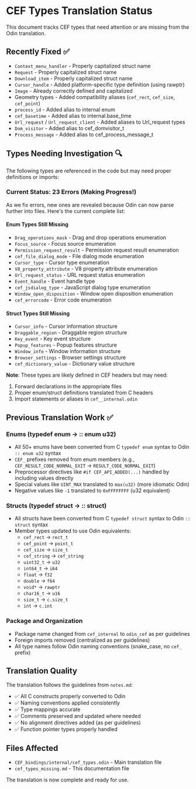 # CEF Types Translation Status

This document tracks CEF types that need attention or are missing from the Odin translation.

## Recently Fixed ✅

- `Context_menu_handler` - Properly capitalized struct name
- `Request` - Properly capitalized struct name  
- `Download_item` - Properly capitalized struct name
- `Cursor_handle` - Added platform-specific type definition (using rawptr)
- `Image` - Already correctly defined and capitalized
- Geometry types - Added compatibility aliases (`cef_rect`, `cef_size`, `cef_point`)
- `process_id` - Added alias to internal enum
- `cef_basetime` - Added alias to internal.base_time
- `Url_request` / `Url_request_client` - Added aliases to Url_request types
- `Dom_visitor` - Added alias to cef_domvisitor_t
- `Process_message` - Added alias to cef_process_message_t

## Types Needing Investigation 🔍

The following types are referenced in the code but may need proper definitions or imports:

### Current Status: 23 Errors (Making Progress!) 

As we fix errors, new ones are revealed because Odin can now parse further into files. Here's the current complete list:

#### Enum Types Still Missing
- `Drag_operations_mask` - Drag and drop operations enumeration
- `Focus_source` - Focus source enumeration  
- `Permission_request_result` - Permission request result enumeration
- `cef_file_dialog_mode` - File dialog mode enumeration
- `Cursor_type` - Cursor type enumeration
- `V8_property_attribute` - V8 property attribute enumeration
- `Url_request_status` - URL request status enumeration
- `Event_handle` - Event handle type
- `cef_jsdialog_type` - JavaScript dialog type enumeration
- `Window_open_disposition` - Window open disposition enumeration
- `cef_errorcode` - Error code enumeration

#### Struct Types Still Missing
- `Cursor_info` - Cursor information structure
- `Draggable_region` - Draggable region structure  
- `Key_event` - Key event structure
- `Popup_features` - Popup features structure
- `Window_info` - Window information structure
- `Browser_settings` - Browser settings structure
- `cef_dictionary_value` - Dictionary value structure

**Note**: These types are likely defined in CEF headers but may need:
1. Forward declarations in the appropriate files
2. Proper enum/struct definitions translated from C headers
3. Import statements or aliases in `cef__internal.odin`

## Previous Translation Work ✅

### Enums (typedef enum -> :: enum u32)
- All 50+ enums have been converted from C `typedef enum` syntax to Odin `:: enum u32` syntax
- `CEF_` prefixes removed from enum members (e.g., `CEF_RESULT_CODE_NORMAL_EXIT` -> `RESULT_CODE_NORMAL_EXIT`)
- Preprocessor directives like `#if CEF_API_ADDED(...)` handled by including values directly
- Special values like `UINT_MAX` translated to `max(u32)` (more idiomatic Odin)
- Negative values like `-1` translated to `0xFFFFFFFF` (u32 equivalent)

### Structs (typedef struct -> :: struct)
- All structs have been converted from C `typedef struct` syntax to Odin `:: struct` syntax
- Member types updated to use Odin equivalents:
  - `cef_rect` -> `rect_t`
  - `cef_point` -> `point_t`
  - `cef_size` -> `size_t`
  - `cef_string` -> `cef_string`
  - `uint32_t` -> `u32`
  - `int64_t` -> `i64`
  - `float` -> `f32`
  - `double` -> `f64`
  - `void*` -> `rawptr`
  - `char16_t` -> `u16`
  - `size_t` -> `c.size_t`
  - `int` -> `c.int`

### Package and Organization
- Package name changed from `cef_internal` to `odin_cef` as per guidelines
- Foreign imports removed (centralized as per guidelines)
- All type names follow Odin naming conventions (snake_case, no `cef_` prefix)

## Translation Quality

The translation follows the guidelines from `notes.md`:
- ✅ All C constructs properly converted to Odin
- ✅ Naming conventions applied consistently
- ✅ Type mappings accurate
- ✅ Comments preserved and updated where needed
- ✅ No alignment directives added (as per guidelines)
- ✅ Function pointer types properly handled

## Files Affected

- `CEF_bindings/internal/cef_types.odin` - Main translation file
- `cef_types_missing.md` - This documentation file

The translation is now complete and ready for use.
